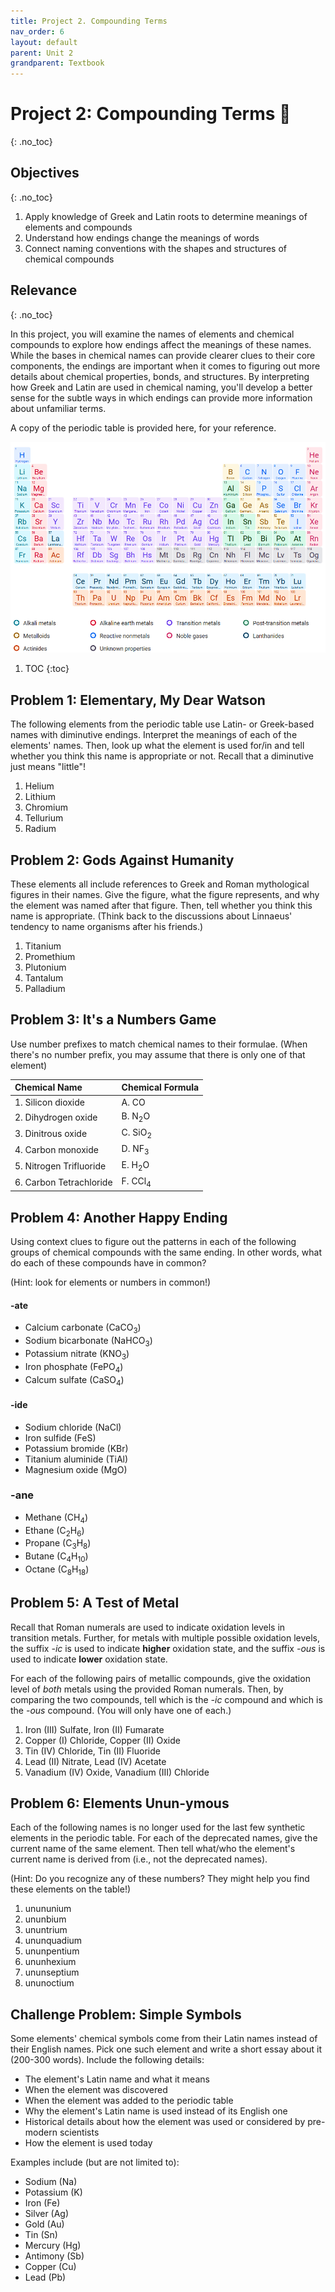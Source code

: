 ```yaml
---
title: Project 2. Compounding Terms
nav_order: 6
layout: default
parent: Unit 2
grandparent: Textbook
---
```


# Project 2: Compounding Terms 🔬
{: .no_toc}

## Objectives
{: .no_toc}

1. Apply knowledge of Greek and Latin roots to determine meanings of elements and compounds
2. Understand how endings change the meanings of words
3. Connect naming conventions with the shapes and structures of chemical compounds

## Relevance
{: .no_toc}

In this project, you will examine the names of elements and chemical compounds to explore how endings affect the meanings of these names. While the bases in chemical names can provide clearer clues to their core components, the endings are important when it comes to figuring out more details about chemical properties, bonds, and structures. By interpreting how Greek and Latin are used in chemical naming, you'll develop a better sense for the subtle ways in which endings can provide more information about unfamiliar terms.

A copy of the periodic table is provided here, for your reference.

![The periodic table of elements](../../../../assets/images/periodic_table.png)

1. TOC
{:toc}

## Problem 1: Elementary, My Dear Watson

The following elements from the periodic table use Latin- or Greek-based names with diminutive endings. Interpret the meanings of each of the elements' names. Then, look up what the element is used for/in and tell whether you think this name is appropriate or not. Recall that a diminutive just means "little"!

1. Helium
2. Lithium
3. Chromium
4. Tellurium
5. Radium

## Problem 2: Gods Against Humanity

These elements all include references to Greek and Roman mythological figures in their names. Give the figure, what the figure represents, and why the element was named after that figure. Then, tell whether you think this name is appropriate. (Think back to the discussions about Linnaeus' tendency to name organisms after his friends.)

1. Titanium
2. Promethium
3. Plutonium
4. Tantalum
5. Palladium

## Problem 3: It's a Numbers Game

Use number prefixes to match chemical names to their formulae. (When there's no number prefix, you may assume that there is only one of that element)

| Chemical Name             | Chemical Formula      |
| :---                      | :---                  |
| 1. Silicon dioxide        | A. CO                 |
| 2. Dihydrogen oxide       | B. N<sub>2</sub>O     |
| 3. Dinitrous oxide        | C. SiO<sub>2</sub>    |
| 4. Carbon monoxide        | D. NF<sub>3</sub>     |
| 5. Nitrogen Trifluoride   | E. H<sub>2</sub>O     |
| 6. Carbon Tetrachloride   | F. CCl<sub>4</sub>    |

## Problem 4: Another Happy Ending

Using context clues to figure out the patterns in each of the following groups of chemical compounds with the same ending. In other words, what do each of these compounds have in common? 

(Hint: look for elements or numbers in common!)

#### -ate

- Calcium carbonate (CaCO<sub>3</sub>)
- Sodium bicarbonate (NaHCO<sub>3</sub>)
- Potassium nitrate (KNO<sub>3</sub>)
- Iron phosphate (FePO<sub>4</sub>)
- Calcum sulfate (CaSO<sub>4</sub>)

#### -ide

- Sodium chloride (NaCl)
- Iron sulfide (FeS)
- Potassium bromide (KBr)
- Titanium aluminide (TiAl)
- Magnesium oxide (MgO)

### -ane

- Methane (CH<sub>4</sub>)
- Ethane (C<sub>2</sub>H<sub>6</sub>)
- Propane (C<sub>3</sub>H<sub>8</sub>)
- Butane (C<sub>4</sub>H<sub>10</sub>)
- Octane (C<sub>8</sub>H<sub>18</sub>)

## Problem 5: A Test of Metal

Recall that Roman numerals are used to indicate oxidation levels in transition metals. Further, for metals with multiple possible oxidation levels, the suffix *-ic* is used to indicate **higher** oxidation state, and the suffix *-ous* is used to indicate **lower** oxidation state.

For each of the following pairs of metallic compounds, give the oxidation level of *both* metals using the provided Roman numerals. Then, by comparing the two compounds, tell which is the *-ic* compound and which is the *-ous* compound. (You will only have one of each.)

1. Iron (III) Sulfate, Iron (II) Fumarate
2. Copper (I) Chloride, Copper (II) Oxide
3. Tin (IV) Chloride, Tin (II) Fluoride
4. Lead (II) Nitrate, Lead (IV) Acetate
5. Vanadium (IV) Oxide, Vanadium (III) Chloride

## Problem 6: Elements Unun-ymous

Each of the following names is no longer used for the last few synthetic elements in the periodic table. For each of the deprecated names, give the current name of the same element. Then tell what/who the element's current name is derived from (i.e., not the deprecated names).

(Hint: Do you recognize any of these numbers? They might help you find these elements on the table!)

1. unununium
2. ununbium
3. ununtrium
4. ununquadium
5. ununpentium
6. ununhexium
7. ununseptium
8. ununoctium

## Challenge Problem: Simple Symbols

Some elements' chemical symbols come from their Latin names instead of their English names. Pick one such element and write a short essay about it (200-300 words). Include the following details:

- The element's Latin name and what it means
- When the element was discovered
- When the element was added to the periodic table
- Why the element's Latin name is used instead of its English one
- Historical details about how the element was used or considered by pre-modern scientists
- How the element is used today

Examples include (but are not limited to):

- Sodium (Na)
- Potassium (K)
- Iron (Fe)
- Silver (Ag)
- Gold (Au)
- Tin (Sn)
- Mercury (Hg)
- Antimony (Sb)
- Copper (Cu)
- Lead (Pb)